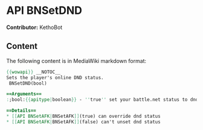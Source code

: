 # API BNSetDND

**Contributor:** KethoBot

## Content

The following content is in MediaWiki markdown format:

```mediawiki
{{wowapi}} __NOTOC__
Sets the player's online DND status.
 BNSetDND(bool)

==Arguments==
:;bool:{{apitype|boolean}} - ''true'' set your battle.net status to dnd and ''false'' unset it.

==Details==
* [[API BNSetAFK|BNSetAFK]](true) can override dnd status
* [[API BNSetAFK|BNSetAFK]](false) can't unset dnd status
```